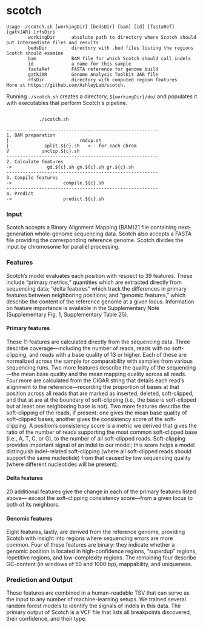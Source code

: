 # scotch

```
Usage ./scotch.sh [workingDir] [bedsDir] [bam] [id] [fastaRef] [gatkJAR] [rfsDir]
        workingDir      absolute path to directory where Scotch should put intermediate files and results
        bedsDir         directory with .bed files listing the regions Scotch should examine
        bam             BAM file for which Scotch should call indels
        id              a name for this sample
        fastaRef        FASTA reference for genome build
        gatkJAR         Genome Analysis Toolkit JAR file
        rfsDir          directory with computed region features
More at https://github.com/AshleyLab/scotch.
```

Running `./scotch.sh` creates a directory, `${workingDir}/do/` and populates it with executables that perform Scotch's pipeline. 

```

			./scotch.sh			

--------------------------------------------------------
1. BAM preparation	   
|                          rmdup.sh
|		      split.${c}.sh   <-- for each chrom
V		     unclip.${c}.sh
--------------------------------------------------------
2. Calculate features
->             gd.${c}.sh gn.${c}.sh gr.${c}.sh
--------------------------------------------------------
3. Compile features 
->                   compile.${c}.sh
--------------------------------------------------------
4. Predict
->                   predict.${c}.sh 
```

### Input
Scotch accepts a Binary Alignment Mapping (BAM)21 file containing next-generation whole-genome sequencing data. Scotch also accepts a FASTA file providing the corresponding reference genome. Scotch divides the input by chromosome for parallel processing. 

### Features
Scotch’s model evaluates each position with respect to 39 features. These include “primary metrics,” quantities which are extracted directly from sequencing data; “delta features” which track the differences in primary features between neighboring positions; and “genomic features,” which describe the content of the reference genome at a given locus. Information on feature importance is available in the Supplementary Note (Supplementary Fig. 1, Supplementary Table 25). 

#### Primary features
These 11 features are calculated directly from the sequencing data. Three describe coverage—including the number of reads, reads with no soft-clipping, and reads with a base quality of 13 or higher. Each of these are normalized across the sample for comparability with samples from various sequencing runs. Two more features describe the quality of the sequencing—the mean base quality and the mean mapping quality across all reads. Four more are calculated from the CIGAR string that details each read’s alignment to the reference—recording the proportion of bases at that position across all reads that are marked as inserted, deleted, soft-clipped, and that at are at the boundary of soft-clipping (i.e., the base is soft-clipped but at least one neighboring base is not). Two more features describe the soft-clipping of the reads, if present: one gives the mean base quality of soft-clipped bases, another gives the consistency score of the soft-clipping. 
A position’s consistency score is a metric we derived that gives the ratio of the number of reads supporting the most common soft-clipped base (i.e., A, T, C, or G), to the number of all soft-clipped reads. Soft-clipping provides important signal of an indel to our model; this score helps a model distinguish indel-related soft-clipping (where all soft-clipped reads should support the same nucleotide) from that caused by low sequencing quality (where different nucleotides will be present). 

#### Delta features
20 additional features give the change in each of the primary features listed above— except the soft-clipping consistency score—from a given locus to both of its neighbors.  

#### Genomic features
Eight features, lastly, are derived from the reference genome, providing Scotch with insight into regions where sequencing errors are more common. Four of these features are binary: they indicate whether a genomic position is located in high-confidence regions, “superdup” regions, repetitive regions, and low-complexity regions. The remaining four describe GC-content (in windows of 50 and 1000 bp), mappability, and uniqueness. 

### Prediction and Output
These features are combined in a human-readable TSV that can serve as the input to any number of machine-learning setups. We trained several random forest models to identify the signals of indels in this data. The primary output of Scotch is a VCF file that lists all breakpoints discovered, their confidence, and their type. 
